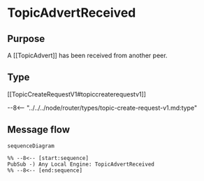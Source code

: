 <div class="message" markdown>


# TopicAdvertReceived


## Purpose


<!-- --8<-- [start:purpose] -->
A [[TopicAdvert]] has been received from another peer.
<!-- --8<-- [end:purpose] -->


## Type


 <!-- --8<-- [start:type] -->
[[TopicCreateRequestV1#topiccreaterequestv1]]

--8<-- "../../../node/router/types/topic-create-request-v1.md:type"
 <!-- --8<-- [end:type] -->

## Message flow


<!-- --8<-- [start:messages] -->
```mermaid
sequenceDiagram

%% --8<-- [start:sequence]
PubSub -) Any Local Engine: TopicAdvertReceived
%% --8<-- [end:sequence]
```
<!-- --8<-- [end:messages] -->

</div>
